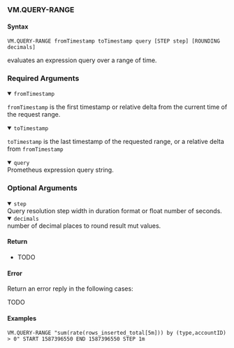 ### VM.QUERY-RANGE

#### Syntax

```
VM.QUERY-RANGE fromTimestamp toTimestamp query [STEP step] [ROUNDING decimals]
```
evaluates an expression query over a range of time.

### Required Arguments
<details open><summary><code>fromTimestamp</code></summary>

`fromTimestamp` is the first timestamp or relative delta from the current time of the request range.

</details>

<details open><summary><code>toTimestamp</code></summary>

`toTimestamp` is the last timestamp of the requested range, or a relative delta from `fromTimestamp`

</details>

<details open><summary><code>query</code></summary>
Prometheus expression query string.
</details>

### Optional Arguments
<details open><summary><code>step</code></summary>
Query resolution step width in duration format or float number of seconds.
</details>
<details open><summary><code>decimals</code></summary>
number of decimal places to round result mut values.
</details>

#### Return

- TODO

#### Error

Return an error reply in the following cases:

TODO

#### Examples

```
VM.QUERY-RANGE "sum(rate(rows_inserted_total[5m])) by (type,accountID) > 0" START 1587396550 END 1587396550 STEP 1m
```